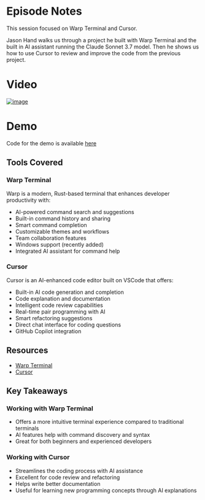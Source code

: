 # Episode Notes

This session focused on Warp Terminal and Cursor.

Jason Hand walks us through a project he built with Warp Terminal and the built in AI assistant running the Claude Sonnet 3.7 model. Then he shows us how to use Cursor to review and improve the code from the previous project.

# Video

[![image](https://github.com/user-attachments/assets/3ded27d2-226e-4eac-b101-0c9ff82e02b8)](https://youtu.be/r12xkUphSyc)

# Demo

Code for the demo is available [here](https://github.com/jasonhand/Datadog_Logs_and_Metrics_Streamer)


## Tools Covered

### Warp Terminal
Warp is a modern, Rust-based terminal that enhances developer productivity with:
- AI-powered command search and suggestions
- Built-in command history and sharing
- Smart command completion
- Customizable themes and workflows
- Team collaboration features
- Windows support (recently added)
- Integrated AI assistant for command help

### Cursor
Cursor is an AI-enhanced code editor built on VSCode that offers:
- Built-in AI code generation and completion
- Code explanation and documentation
- Intelligent code review capabilities
- Real-time pair programming with AI
- Smart refactoring suggestions
- Direct chat interface for coding questions
- GitHub Copilot integration

## Resources

- [Warp Terminal](https://warp.dev/)
- [Cursor](https://cursor.sh/)

## Key Takeaways

### Working with Warp Terminal
- Offers a more intuitive terminal experience compared to traditional terminals
- AI features help with command discovery and syntax
- Great for both beginners and experienced developers

### Working with Cursor
- Streamlines the coding process with AI assistance
- Excellent for code review and refactoring
- Helps write better documentation
- Useful for learning new programming concepts through AI explanations
